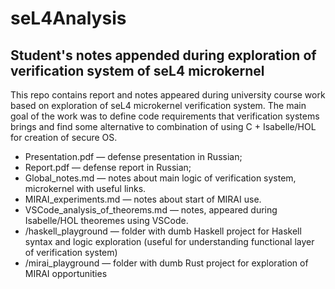 # seL4Analysis
## Student's notes appended during exploration of verification system of seL4 microkernel

This repo contains report and notes appeared during university course work based on exploration of seL4 microkernel verification system. The main goal of the work was to define code requirements that verification systems brings and find some alternative to combination of using C + Isabelle/HOL for creation of secure OS.
 * Presentation.pdf — defense presentation in Russian;
 * Report.pdf — defense report in Russian;
 * Global_notes.md — notes about main logic of verification system, microkernel with useful links.
 * MIRAI_experiments.md — notes about start of MIRAI use.
 * VSCode_analysis_of_theorems.md — notes, appeared during Isabelle/HOL theoremes using VSCode.
 * /haskell_playground — folder with dumb Haskell project for Haskell syntax and logic exploration (useful for understanding functional layer of verification system)
 * /mirai_playground — folder with dumb Rust project for exploration of MIRAI opportunities
